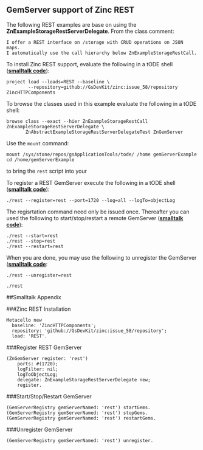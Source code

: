 GemServer support of Zinc REST
-----------------

The following REST examples are base on using the **ZnExampleStorageRestServerDelegate**.
From the class comment:

```
I offer a REST interface on /storage with CRUD operations on JSON maps. 
I automatically use the call hierarchy below ZnExampleStorageRestCall.
```

To install Zinc REST support, evaluate the following in a tODE shell ([**smalltalk code**](#zinc-rest-installation)):

```Shell
project load --loads=REST --baseline \
        --repository=github://GsDevKit/zinc:issue_58/repository ZincHTTPComponents  
```

To browse the classes used in this example evaluate the following in a tODE shell:

```Shell
browse class --exact --hier ZnExampleStorageRestCall ZnExampleStorageRestServerDelegate \
       ZnAbstractExampleStorageRestServerDelegateTest ZnGemServer
```

Use the `mount` command:  

```Shell
mount /sys/stone/repos/gsApplicationTools/tode/ /home gemServerExample
cd /home/gemServerExample
```

to bring the `rest` script into your 

To register a REST GemServer execute the following in a tODE shell ([**smalltalk code**](#register-rest-gemserver)):

```Shell
./rest --register=rest --port=1720 --log=all --logTo=objectLog
```

The regisrtation command need only be issued once. Thereafter you can used the following to start/stop/restart a remote GemServer ([**smalltalk code**](#startstoprestart-gemserver)):

```Shell
./rest --start=rest
./rest --stop=rest
./rest --restart=rest
```

When you are done, you may use the following to unregister the GemServer ([**smalltalk code**](#unregister-gemserver]): 

```Shell
./rest --unregister=rest
```


```Shell
./rest
```

##Smalltalk Appendix

###Zinc REST Installation

```Smalltalk
Metacello new
  baseline: 'ZincHTTPComponents';
  repository: 'github://GsDevKit/zinc:issue_58/repository';
  load: 'REST'.
```

###Register REST GemServer

```Smalltalk
(ZnGemServer register: 'rest')
    ports: #(1720);
    logFilter: nil;
    logToObjectLog;
    delegate: ZnExampleStorageRestServerDelegate new;
    register.
```

###Start/Stop/Restart GemServer

```Smalltalk
(GemServerRegistry gemServerNamed: 'rest') startGems.
(GemServerRegistry gemServerNamed: 'rest') stopGems.
(GemServerRegistry gemServerNamed: 'rest') restartGems.
```

###Unregister GemServer

```Smalltalk
(GemServerRegistry gemServerNamed: 'rest') unregister.
```

